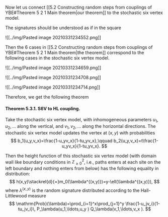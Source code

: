 Now let us connect [[5.2 Constructing random steps from couplings of YBE#Theorem 5 2 1 Main theorem|our theorem]] to the stochastic six vertex model.

The signatures should be understood as if in the square

![[../img/Pasted image 20210331234552.png]]

Then the 6 cases in [[5.2 Constructing random steps from couplings of YBE#Theorem 5 2 1 Main theorem|the theorem]] correspond to the following cases in the stochastic six vertex model.

![[../img/Pasted image 20210331234659.png]]

![[../img/Pasted image 20210331234708.png]]

![[../img/Pasted image 20210331234714.png]]

Therefore, we get the following theorem

#### Theorem 5.3.1. S6V to HL coupling.

Take the stochastic six vertex model, with inhomogeneous parameters $u_1,u_2,\ldots$ along the vertical, and $v_1,v_2,\ldots$ along the horizontal directions. The stochastic six vertex model updates the vertex at $(x,y)$ with probabilities
$$
b_1(u_y,v_x)=\frac{1-u_yv_x}{1-tu_yv_x},\qquad 
b_2(u_y,v_x)=t\frac{1-u_yv_x}{1-tu_yv_x}.
$$

Then the height function of this stochastic six vertex model (with domain wall like boundary conditions in $\mathbb{Z}_{\ge0}^2$, i.e., paths enters at each site on the left boundary and nothing enters from below) has the following equality in distribution:
$$
h(x,y)\stackrel{d}{=}m_0(\lambda^{(x,y)})=y-\ell(\lambda^{(x,y)}),
$$
where $\lambda^{(x,y)}$ is the random signature distributed according to the Hall-Littlewood measure 
$$
\mathrm{Prob}(\lambda)=\prod_{i=1}^x\prod_{j=1}^y
\frac{1-u_jv_i}{1-tu_jv_i}\,
P_\lambda(u_1,\ldots,u_y )
Q_\lambda(v_1,\ldots,v_x ).
$$
